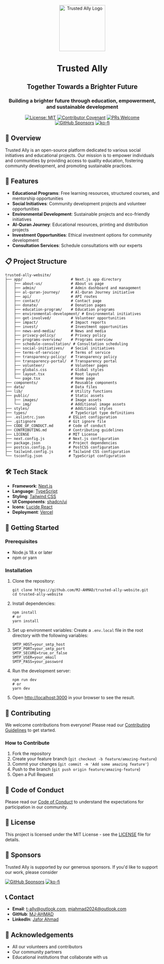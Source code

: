 <div align="center">
  <img src="https://mj-ahmad.github.io/mja2025/img/logo.png" alt="Trusted Ally Logo" width="150"/>
  <h1>Trusted Ally</h1> 
  <h2>Together Towards a Brighter Future</h2>
  <h3>Building a brighter future through education, empowerment, and sustainable development</h3>
  
  [![License: MIT](https://img.shields.io/badge/License-MIT-blue.svg)](https://opensource.org/licenses/MIT)
  [![Contributor Covenant](https://img.shields.io/badge/Contributor%20Covenant-2.1-4baaaa.svg)](CODE_OF_CONDUCT.md)
  [![PRs Welcome](https://img.shields.io/badge/PRs-welcome-brightgreen.svg)](CONTRIBUTING.md)
  [![GitHub Sponsors](https://img.shields.io/badge/GitHub-Sponsor-EA4AAA)](https://github.com/sponsors/MJ-AHMAD)
  [![ko-fi](https://ko-fi.com/img/githubbutton_sm.svg)](https://ko-fi.com/K3K21EK2ML)
</div>

## 🌟 Overview

Trusted Ally is an open-source platform dedicated to various social initiatives and educational projects. Our mission is to empower individuals and communities by providing access to quality education, fostering community development, and promoting sustainable practices.

## 🚀 Features

- **Educational Programs**: Free learning resources, structured courses, and mentorship opportunities
- **Social Initiatives**: Community development projects and volunteer opportunities
- **Environmental Development**: Sustainable projects and eco-friendly initiatives
- **Al-Quran Journey**: Educational resources, printing and distribution projects
- **Investment Opportunities**: Ethical investment options for community development
- **Consultation Services**: Schedule consultations with our experts

## 📋 Project Structure

```
trusted-ally-website/
├── app/                      # Next.js app directory
│   ├── about-us/             # About us page
│   ├── admin/                # Admin dashboard and management
│   ├── al-quran-journey/     # Al-Quran Journey initiative
│   ├── api/                  # API routes
│   ├── contact/              # Contact page
│   ├── donate/               # Donation pages
│   ├── education-program/    # Education programs
│   ├── environmental-development/ # Environmental initiatives
│   ├── get-involved/         # Volunteer opportunities
│   ├── impact/               # Impact reports
│   ├── invest/               # Investment opportunities
│   ├── news-and-media/       # News and media
│   ├── privacy-policy/       # Privacy policy
│   ├── programs-overview/    # Programs overview
│   ├── schedule-consultation/ # Consultation scheduling
│   ├── social-initiatives/   # Social initiatives
│   ├── terms-of-service/     # Terms of service
│   ├── transparency-policy/  # Transparency policy
│   ├── transparency-portal/  # Transparency portal
│   ├── volunteer/            # Volunteer pages
│   ├── globals.css           # Global styles
│   ├── layout.tsx            # Root layout
│   └── page.tsx              # Home page
├── components/               # Reusable components
├── data/                     # Data files
├── lib/                      # Utility functions
├── public/                   # Static assets
│   ├── images/               # Image assets
│   └── img/                  # Additional image assets
├── styles/                   # Additional styles
├── types/                    # TypeScript type definitions
├── .eslintrc.json           # ESLint configuration
├── .gitignore               # Git ignore file
├── CODE_OF_CONDUCT.md       # Code of conduct
├── CONTRIBUTING.md          # Contributing guidelines
├── LICENSE                  # MIT License
├── next.config.js           # Next.js configuration
├── package.json             # Project dependencies
├── postcss.config.js        # PostCSS configuration
├── tailwind.config.js       # Tailwind CSS configuration
└── tsconfig.json            # TypeScript configuration
```

## 🛠️ Tech Stack

- **Framework**: [Next.js](https://nextjs.org/)
- **Language**: [TypeScript](https://www.typescriptlang.org/)
- **Styling**: [Tailwind CSS](https://tailwindcss.com/)
- **UI Components**: [shadcn/ui](https://ui.shadcn.com/)
- **Icons**: [Lucide React](https://lucide.dev/)
- **Deployment**: [Vercel](https://vercel.com/)

## 🚀 Getting Started

### Prerequisites

- Node.js 18.x or later
- npm or yarn

### Installation

1. Clone the repository:
   ```
   git clone https://github.com/MJ-AHMAD/trusted-ally-website.git
   cd trusted-ally-website
   ```

2. Install dependencies:
   ```
   npm install
   # or
   yarn install
   ```

3. Set up environment variables:
   Create a `.env.local` file in the root directory with the following variables:
   ```
   SMTP_HOST=your_smtp_host
   SMTP_PORT=your_smtp_port
   SMTP_SECURE=true_or_false
   SMTP_USER=your_email
   SMTP_PASS=your_password
   ```

4. Run the development server:
   ```
   npm run dev
   # or
   yarn dev
   ```

5. Open [http://localhost:3000](http://localhost:3000) in your browser to see the result.

## 🤝 Contributing

We welcome contributions from everyone! Please read our [Contributing Guidelines](CONTRIBUTING.md) to get started.

### How to Contribute

1. Fork the repository
2. Create your feature branch (`git checkout -b feature/amazing-feature`)
3. Commit your changes (`git commit -m 'Add some amazing feature'`)
4. Push to the branch (`git push origin feature/amazing-feature`)
5. Open a Pull Request

## 📜 Code of Conduct

Please read our [Code of Conduct](CODE_OF_CONDUCT.md) to understand the expectations for participation in our community.

## 📄 License

This project is licensed under the MIT License - see the [LICENSE](LICENSE) file for details.

## 💖 Sponsors

Trusted Ally is supported by our generous sponsors. If you'd like to support our work, please consider 

[![GitHub Sponsors](https://img.shields.io/badge/Sponsor-MJ--AHMAD-ea4aaa?style=for-the-badge&logo=github-sponsors)](https://github.com/sponsors/MJ-AHMAD)
[![ko-fi](https://ko-fi.com/img/githubbutton_sm.svg)](https://ko-fi.com/K3K21EK2ML)

## 📞 Contact

- **Email**: t-ally@outlook.com, mjahmad2024@outlook.com
- **GitHub**: [MJ-AHMAD](https://github.com/MJ-AHMAD)
- **LinkedIn**: [Jafor Ahmad](https://linkedin.com/in/jafor-ahmad/)

## 🙏 Acknowledgements

- All our volunteers and contributors
- Our community partners
- Educational institutions that collaborate with us

